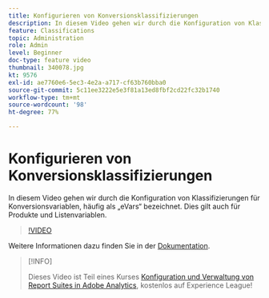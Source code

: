 ```yaml
---
title: Konfigurieren von Konversionsklassifizierungen
description: In diesem Video gehen wir durch die Konfiguration von Klassifizierungen für Konversionsvariablen, häufig als eVars bezeichnet. Dies gilt auch für Produkte und Listenvariablen.
feature: Classifications
topic: Administration
role: Admin
level: Beginner
doc-type: feature video
thumbnail: 340078.jpg
kt: 9576
exl-id: ae7760e6-5ec3-4e2a-a717-cf63b760bba0
source-git-commit: 5c11ee3222e5e3f81a13ed8fbf2cd22fc32b1740
workflow-type: tm+mt
source-wordcount: '98'
ht-degree: 77%

---
```


# Konfigurieren von Konversionsklassifizierungen

In diesem Video gehen wir durch die Konfiguration von Klassifizierungen für Konversionsvariablen, häufig als „eVars“ bezeichnet. Dies gilt auch für Produkte und Listenvariablen.

>[!VIDEO](https://video.tv.adobe.com/v/340078/?quality=12&learn=on)

Weitere Informationen dazu finden Sie in der [Dokumentation](https://experienceleague.adobe.com/docs/analytics/admin/admin-tools/conversion-variables/conversion-classifications.html?lang=de).

>[!INFO]
>
> Dieses Video ist Teil eines Kurses [Konfiguration und Verwaltung von Report Suites in Adobe Analytics](https://experienceleague.adobe.com/?recommended=Analytics-A-1-2021.1.administration&amp;lang=de), kostenlos auf Experience League!